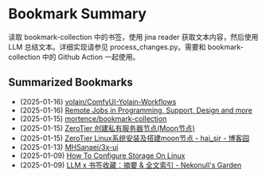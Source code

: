 # Bookmark Summary 
读取 bookmark-collection 中的书签，使用 jina reader 获取文本内容，然后使用 LLM 总结文本。详细实现请参见 process_changes.py。需要和 bookmark-collection 中的 Github Action 一起使用。
    
## Summarized Bookmarks
- (2025-01-16) [yolain/ComfyUI-Yolain-Workflows](202501/2025-01-16-yolain-comfyui-yolain-workflows.md)
- (2025-01-16) [Remote Jobs in Programming, Support, Design and more](202501/2025-01-16-remote-jobs-in-programming%2C-support%2C-design-and-more.md)
- (2025-01-15) [mortence/bookmark-collection](202501/2025-01-15-mortence-bookmark-collection.md)
- (2025-01-15) [ZeroTier 创建私有服务器节点(Moon节点)](202501/2025-01-15-zerotier-%E5%88%9B%E5%BB%BA%E7%A7%81%E6%9C%89%E6%9C%8D%E5%8A%A1%E5%99%A8%E8%8A%82%E7%82%B9%28moon%E8%8A%82%E7%82%B9%29.md)
- (2025-01-15) [ZeroTier Linux系统安装及搭建moon节点 - hai_sir - 博客园](202501/2025-01-15-zerotier-linux%E7%B3%BB%E7%BB%9F%E5%AE%89%E8%A3%85%E5%8F%8A%E6%90%AD%E5%BB%BAmoon%E8%8A%82%E7%82%B9---hai_sir---%E5%8D%9A%E5%AE%A2%E5%9B%AD.md)
- (2025-01-13) [MHSanaei/3x-ui](202501/2025-01-13-mhsanaei-3x-ui.md)
- (2025-01-09) [How To Configure Storage On Linux](202501/2025-01-09-how-to-configure-storage-on-linux.md)
- (2025-01-09) [LLM x 书签收藏：摘要 & 全文索引 - Nekonull's Garden](202501/2025-01-09-llm-x-%E4%B9%A6%E7%AD%BE%E6%94%B6%E8%97%8F%EF%BC%9A%E6%91%98%E8%A6%81-%26-%E5%85%A8%E6%96%87%E7%B4%A2%E5%BC%95---nekonull%27s-garden.md)
